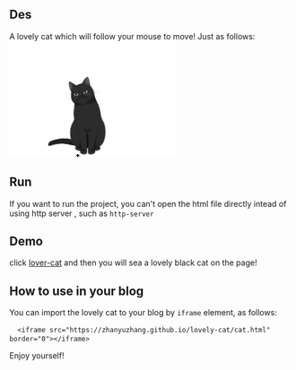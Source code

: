 ## Des 
A lovely cat which will follow your mouse to move! Just as follows: 
![](cat.gif)

## Run
If you want to  run the project, you can't open the html file directly intead of using http server , such as ` http-server `

## Demo
click [lover-cat](https://zhanyuzhang.github.io/lovely-cat/cat.html) and then you will sea a lovely black cat on the page!

## How to use in your blog
You can import the lovely cat to your blog by  `iframe` element, as follows:
```
  <iframe src="https://zhanyuzhang.github.io/lovely-cat/cat.html" border="0"></iframe>
```

Enjoy yourself!


